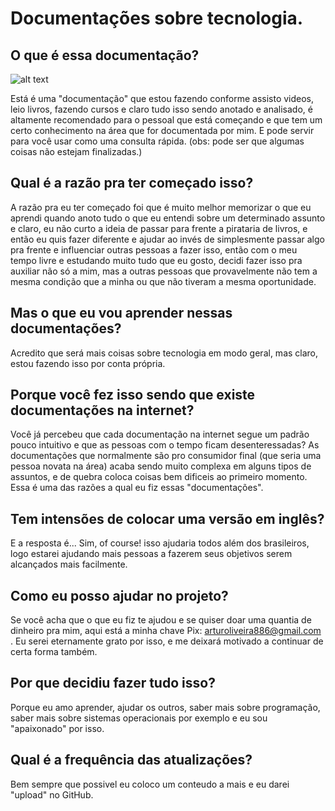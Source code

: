 # Documentações sobre tecnologia.

## O que é essa documentação?
 
![alt text](https://external-content.duckduckgo.com/iu/?u=https%3A%2F%2Ftse2.mm.bing.net%2Fth%3Fid%3DOIP.BGxc_fsmSXWk7SuxD3HXeAHaFF%26pid%3DApi&f=1 "Logo Title Text 1")

Está é uma "documentação" que estou fazendo conforme assisto videos, leio livros, fazendo cursos e claro tudo isso sendo anotado e analisado, é altamente 
recomendado para o pessoal que está começando e que tem um certo conhecimento na área que for documentada por mim. E pode servir para você usar como uma consulta 
rápida. (obs: pode ser que algumas coisas não estejam finalizadas.)

## Qual é a razão pra ter começado isso?

A razão pra eu ter começado foi que é muito melhor memorizar o que eu aprendi quando anoto tudo o que eu entendi sobre um determinado assunto e claro, eu não curto a 
ideia de passar para frente a pirataria de livros, e então eu quis fazer diferente e ajudar ao invés de simplesmente 
passar algo pra frente e influenciar outras pessoas a fazer isso, então com o meu tempo livre e estudando muito tudo que eu gosto, decidi 
fazer isso pra auxiliar não só a mim, mas a outras pessoas que provavelmente não tem a mesma condição que a minha ou que não tiveram a mesma oportunidade.

## Mas o que eu vou aprender nessas documentações?

Acredito que será mais coisas sobre tecnologia em modo geral, mas claro, estou fazendo isso por conta própria.

## Porque você fez isso sendo que existe documentações na internet?

Você já percebeu que cada documentação na internet segue um padrão pouco intuitivo e que as pessoas com o tempo ficam desenteressadas? As documentações que normalmente 
são pro consumidor final (que seria uma pessoa novata na área) acaba sendo muito complexa em alguns tipos de assuntos, e de quebra coloca coisas bem dificeis ao
primeiro momento. Essa é uma das razões a qual eu fiz essas "documentações".

## Tem intensões de colocar uma versão em inglês?

E a resposta é... Sim, of course! isso ajudaria todos além dos brasileiros, logo estarei ajudando mais pessoas a fazerem seus objetivos serem alcançados mais 
facilmente.

## Como eu posso ajudar no projeto?

Se você acha que o que eu fiz te ajudou e se quiser doar uma quantia de dinheiro pra mim, aqui está a minha chave Pix: arturoliveira886@gmail.com .
Eu serei eternamente grato por isso, e me deixará motivado a continuar de certa forma também.

## Por que decidiu fazer tudo isso?

Porque eu amo aprender, ajudar os outros, saber mais sobre programação, saber mais sobre sistemas operacionais por exemplo e eu sou "apaixonado" por isso.

## Qual é a frequência das atualizações?

Bem sempre que possivel eu coloco um conteudo a mais e eu darei "upload" no GitHub.
